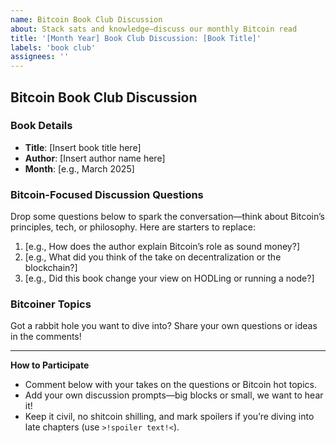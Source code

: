 ```yaml
---
name: Bitcoin Book Club Discussion
about: Stack sats and knowledge—discuss our monthly Bitcoin read
title: '[Month Year] Book Club Discussion: [Book Title]'
labels: 'book club'
assignees: ''
---
```


## Bitcoin Book Club Discussion

### Book Details
- **Title**: [Insert book title here]
- **Author**: [Insert author name here]
- **Month**: [e.g., March 2025]

### Bitcoin-Focused Discussion Questions
Drop some questions below to spark the conversation—think about Bitcoin’s principles, tech, or philosophy. Here are starters to replace:

1. [e.g., How does the author explain Bitcoin’s role as sound money?]
2. [e.g., What did you think of the take on decentralization or the blockchain?]
3. [e.g., Did this book change your view on HODLing or running a node?]

### Bitcoiner Topics
Got a rabbit hole you want to dive into? Share your own questions or ideas in the comments!

---

**How to Participate**  
- Comment below with your takes on the questions or Bitcoin hot topics.  
- Add your own discussion prompts—big blocks or small, we want to hear it!  
- Keep it civil, no shitcoin shilling, and mark spoilers if you’re diving into late chapters (use `>!spoiler text!<`).